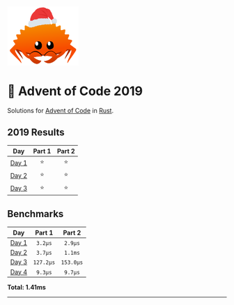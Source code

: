 <img src="./.assets/christmas_ferris.png" width="164">

# 🎄 Advent of Code 2019

Solutions for [Advent of Code](https://adventofcode.com/) in [Rust](https://www.rust-lang.org/).

<!--- advent_readme_stars table --->
## 2019 Results

| Day | Part 1 | Part 2 |
| :---: | :---: | :---: |
| [Day 1](https://adventofcode.com/2019/day/1) | ⭐ | ⭐ |
| [Day 2](https://adventofcode.com/2019/day/2) | ⭐ | ⭐ |
| [Day 3](https://adventofcode.com/2019/day/3) | ⭐ | ⭐ |
<!--- advent_readme_stars table --->

<!--- benchmarking table --->
## Benchmarks

| Day | Part 1 | Part 2 |
| :---: | :---: | :---:  |
| [Day 1](./src/bin/01.rs) | `3.2µs` | `2.9µs` |
| [Day 2](./src/bin/02.rs) | `3.7µs` | `1.1ms` |
| [Day 3](./src/bin/03.rs) | `127.2µs` | `153.0µs` |
| [Day 4](./src/bin/04.rs) | `9.3µs` | `9.7µs` |

**Total: 1.41ms**
<!--- benchmarking table --->

---
